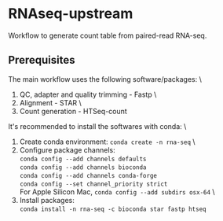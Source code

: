# RNAseq-upstream
Workflow to generate count table from paired-read RNA-seq.

## Prerequisites
The main workflow uses the following software/packages\: \
1. QC, adapter and quality trimming - Fastp \
2. Alignment - STAR \
3. Count generation - HTSeq-count 

It's recommended to install the softwares with conda\: \
1. Create conda environment\: `conda create -n rna-seq` \
2. Configure package channels\: \
`conda config --add channels defaults` \
`conda config --add channels bioconda` \
`conda config --add channels conda-forge` \
`conda config --set channel_priority strict` \
For Apple Silicon Mac, `conda config --add subdirs osx-64` \
3. Install packages\: \
`conda install -n rna-seq -c bioconda star fastp htseq` 
